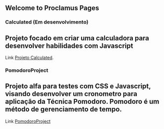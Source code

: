 ## Welcome to Proclamus Pages

### Calculated (Em desenvolvimento)


## Projeto focado em criar uma calculadora para desenvolver habilidades com Javascript


Link [Projeto Calculated](https://proclamus.github.io/Calculated/calculated.html).

### PomodoroProject


## Projeto alfa para testes com CSS e Javascript, visando desenvolver um cronometro para aplicação da Técnica Pomodoro. Pomodoro é um método de gerenciamento de tempo.


Link [PomodoroProject](https://proclamus.github.io/PomodoroProject/)
